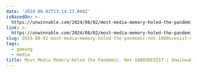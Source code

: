 ```yaml
---
date: '2024-08-02T13:14:23.000Z'
isBasedOn: >-
  https://unwinnable.com/2024/08/02/most-media-memory-holed-the-pandemic-not-1000xresist/
link: >-
  https://unwinnable.com/2024/08/02/most-media-memory-holed-the-pandemic-not-1000xresist/
slug: 2024-08-02-most-media-memory-holed-the-pandemic-not-1000xresist-or-unwinnable
tags:
  - gaming
  - media
title: Most Media Memory-Holed the Pandemic. Not 1000XRESIST | Unwinnable
---
```

 
